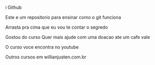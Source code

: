 i
Github

Este e um repositorio para ensinar como o git funciona

Arrasta pra cima que eu vou te contar o segredo

Gostou do curso Quer mais ajude com uma doacao ate um cafe vale

O curso voce encontra no youtube

Outros cursos em willianjusten.com.br




